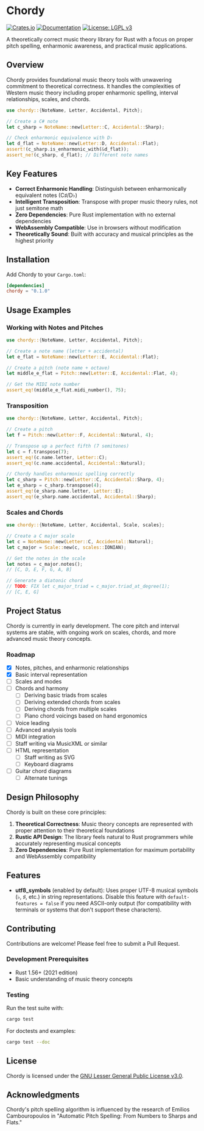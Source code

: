 # Chordy

[![Crates.io](https://img.shields.io/crates/v/chordy.svg)](https://crates.io/crates/chordy)
[![Documentation](https://docs.rs/chordy/badge.svg)](https://docs.rs/chordy)
[![License: LGPL v3](https://img.shields.io/badge/License-LGPL%20v3-blue.svg)](https://www.gnu.org/licenses/lgpl-3.0)

A theoretically correct music theory library for Rust with a focus on proper pitch spelling,
enharmonic awareness, and practical music applications.

## Overview

Chordy provides foundational music theory tools with unwavering commitment to theoretical 
correctness. It handles the complexities of Western music theory including proper enharmonic 
spelling, interval relationships, scales, and chords.

```rust
use chordy::{NoteName, Letter, Accidental, Pitch};

// Create a C# note
let c_sharp = NoteName::new(Letter::C, Accidental::Sharp);

// Check enharmonic equivalence with D♭
let d_flat = NoteName::new(Letter::D, Accidental::Flat);
assert!(c_sharp.is_enharmonic_with(&d_flat));
assert_ne!(c_sharp, d_flat); // Different note names
```

## Key Features

- **Correct Enharmonic Handling**: Distinguish between enharmonically equivalent notes (C♯/D♭)
- **Intelligent Transposition**: Transpose with proper music theory rules, not just semitone math
- **Zero Dependencies**: Pure Rust implementation with no external dependencies
- **WebAssembly Compatible**: Use in browsers without modification
- **Theoretically Sound**: Built with accuracy and musical principles as the highest priority

## Installation

Add Chordy to your `Cargo.toml`:

```toml
[dependencies]
chordy = "0.1.0"
```

## Usage Examples

### Working with Notes and Pitches

```rust
use chordy::{NoteName, Letter, Accidental, Pitch};

// Create a note name (letter + accidental)
let e_flat = NoteName::new(Letter::E, Accidental::Flat);

// Create a pitch (note name + octave)
let middle_e_flat = Pitch::new(Letter::E, Accidental::Flat, 4);

// Get the MIDI note number
assert_eq!(middle_e_flat.midi_number(), 75);
```

### Transposition

```rust
use chordy::{NoteName, Letter, Accidental, Pitch};

// Create a pitch
let f = Pitch::new(Letter::F, Accidental::Natural, 4);

// Transpose up a perfect fifth (7 semitones)
let c = f.transpose(7);
assert_eq!(c.name.letter, Letter::C);
assert_eq!(c.name.accidental, Accidental::Natural);

// Chordy handles enharmonic spelling correctly
let c_sharp = Pitch::new(Letter::C, Accidental::Sharp, 4);
let e_sharp = c_sharp.transpose(4);
assert_eq!(e_sharp.name.letter, Letter::E);
assert_eq!(e_sharp.name.accidental, Accidental::Sharp);
```

### Scales and Chords

```rust
use chordy::{NoteName, Letter, Accidental, Scale, scales};

// Create a C major scale
let c = NoteName::new(Letter::C, Accidental::Natural);
let c_major = Scale::new(c, scales::IONIAN);

// Get the notes in the scale
let notes = c_major.notes();
// [C, D, E, F, G, A, B]

// Generate a diatonic chord
// TODO: FIX let c_major_triad = c_major.triad_at_degree(1);
// [C, E, G]
```

## Project Status

Chordy is currently in early development. The core pitch and interval systems are stable, with
ongoing work on scales, chords, and more advanced music theory concepts.

### Roadmap

- [x] Notes, pitches, and enharmonic relationships
- [x] Basic interval representation 
- [ ] Scales and modes
- [ ] Chords and harmony
    - [ ] Deriving basic triads from scales
    - [ ] Deriving extended chords from scales
    - [ ] Deriving chords from multiple scales
    - [ ] Piano chord voicings based on hand ergonomics
- [ ] Voice leading
- [ ] Advanced analysis tools
- [ ] MIDI integration
- [ ] Staff writing via MusicXML or similar
- [ ] HTML representation
    - [ ] Staff writing as SVG
    - [ ] Keyboard diagrams
- [ ] Guitar chord diagrams
    - [ ] Alternate tunings

## Design Philosophy

Chordy is built on these core principles:

1. **Theoretical Correctness**: Music theory concepts are represented with proper attention to their
   theoretical foundations
2. **Rustic API Design**: The library feels natural to Rust programmers while accurately
   representing musical concepts
3. **Zero Dependencies**: Pure Rust implementation for maximum portability and WebAssembly
   compatibility

## Features

- **utf8_symbols** (enabled by default): Uses proper UTF-8 musical symbols (♭, ♯, etc.) 
  in string representations. Disable this feature with `default-features = false` if you
  need ASCII-only output (for compatibility with terminals or systems that don't support
  these characters).

## Contributing

Contributions are welcome! Please feel free to submit a Pull Request.

### Development Prerequisites

- Rust 1.56+ (2021 edition)
- Basic understanding of music theory concepts

### Testing

Run the test suite with:

```bash
cargo test
```

For doctests and examples:

```bash
cargo test --doc
```

## License

Chordy is licensed under the [GNU Lesser General Public License v3.0](LICENSE).

## Acknowledgments

Chordy's pitch spelling algorithm is influenced by the research of Emilios Cambouropoulos in
"Automatic Pitch Spelling: From Numbers to Sharps and Flats."

